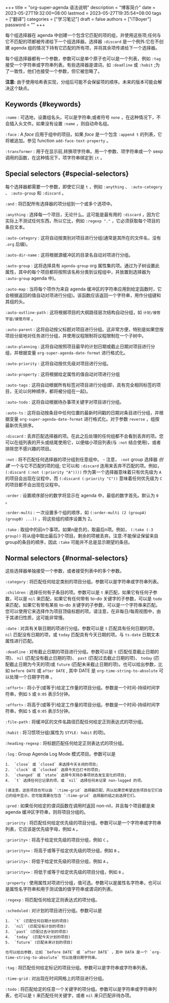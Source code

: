 +++
title = "org-super-agenda 语法说明"
description = "博客简介"
date = 2023-05-27T19:32:00+08:00
lastmod = 2023-05-27T19:35:54+08:00
tags = ["翻译"]
categories = ["学习笔记"]
draft = false
authors = ["iTBoyer"]
password = ""
+++

每个组选择器在 agenda 中创建一个包含它匹配的项的组，并使用这些项;任何与它不匹配的项都被传递给下一个组选择器。选择器 `:discard` 是一个例外:它在不创建 agenda 组的情况下持有它匹配的所有项，并将其余项传递给下一个选择器。 

每个组选择器都有一个参数，参数可以是单个原子也可以是一个列表，例如 `:tag` 接受一个字符串或字符串列表。有些选择器是谓词，如 `:deadline` 或 `:habit` ;为了一致性，他们也接受一个参数，但它被忽略了。 

**注意:** 由于使用哈希表实现，分组后可能不会保留项的顺序。未来的版本可能会解决这个缺点。 


## Keywords {#keywords}

`:name`
: 可选地，设置组名头。可以是字符串;或者符号 `none` ，在这种情况下，不会插入头文件。如果没有设置 `:name` ，则自动命名组。

`:face`
: A _face_ 应用于组中的项目。如果 _face_ 是一个包含 `:append t` 的列表，它将被追加。参见 function `add-face-text-property` 。

`:transformer`
: 用于在显示前,转换项字符串。用一个参数、项字符串或一个 sexp 调用的函数，在这种情况下，项字符串绑定到 `it` 。


## Special selectors {#special-selectors}

每个选择器都需要一个参数，即使它只是 `t` ，例如 `:anything` 、 `:auto-category` 、 `:auto-group` 和 `:discard` 。 

`:and`
: 将匹配所有选择器的项分组到一个或多个选项中。

`:anything`
: 选择每一个项目，无论什么。这可能是最有用的 `:discard` ，因为它实际上不测试任何东西，所以它比，例如 `:regexp "."` ，它必须获取每个项目的条目文本。

`:auto-category`
: 这将自动按类别对项目进行分组(通常是其所在的文件名，没有 `.org` 后缀)。

`:auto-dir-name`
: 这将根据源缓冲区的目录名自动对项进行分组。

`:auto-group`
: 这将选择具有 `agenda-group` org 属性集的项。通过为子树设置此属性，其中的每个项目都将按照该名称分类到议程组中，并放置到选择器为 `:auto-group` agenda 中)。

`:auto-map`
: 当将每个项作为来自 agenda 缓冲区的字符串应用到给定函数时，它会根据返回的值自动对项进行分组)。该函数应该返回一个字符串，用作分组键和其组的头。

`:auto-outline-path`
: 这将根据项目的大纲路径层次结构自动分组，如 `计划/接管宇宙/接管月球` 。

`:auto-parent`
: 这将自动按父标题对项目进行分组。这非常方便，特别是如果您按项目分层地对任务进行分组，并使用议程限制将议程限制在一个子树中。

`:auto-planning`
: 这将自动按照项目最早的计划日期或截止日期对项目进行分组，并根据变量 `org-super-agenda-date-format` 进行格式化。

`:auto-priority`
: 这将自动按优先级对项目进行分组。

`:auto-property`
: 这将根据给定属性的值自动对项进行分组

`:auto-tags`
: 这将自动根据所有标签对项目进行分组(即，具有完全相同标签的项目，无论以何种顺序，都将被分组在一起)。

`:auto-todo`
: 这将自动根据待办事项关键字对项目进行分组。

`:auto-ts`
: 这将自动按条目中任何位置的最新时间戳的日期对条目进行分组，并根据变量 `org-super-agenda-date-format` 进行格式化。对于参数 `reverse` ，组按最新优先排序。

`:discard`
: 丢弃匹配选择器的项。在此之后处理的任何组都不会看到丢弃的项。您可以在组列表的开头或结尾使用它，以便缩小项目列表(与 `:not` 结合使用)，或者排除您不感兴趣的项目。

`:not`
: 将不匹配任何选择器的项分组到任意组中。 
    -   注意， `:not` group 选择器 _创建_ 一个与它不匹配的项的组; 它可以和 `:discard` 连用来丢弃不匹配的项。例如， `(:discard (:not (:priority "A"))))` 作为第一个选择器意味着只有优先级为 `A` 的项目会出现在议程中，而 `(:discard (:priority "C"))` 意味着任何优先级为 `C` 的项目都不会出现在议程中。

`:order`
: 设置顺序部分的数字将显示在 agenda 中，最低的数字首先。默认为 `0` 。

`:order-multi`
: 一次设置多个组的顺序，如 `(:order-multi (2 (groupA) (groupB) ...))` ，将这些组的顺序设置为 2。

`:take`
: 取组中的前n个事项。如果n是负的，取最后n项。例如， `(:take (-3 group))` 将从组中取出最后3个项目。剩余的项被丢弃。注意:不能保证保留来自group的条目的顺序，因此 `:take` 可能并不总是显示期望的条目。


## Normal selectors {#normal-selectors}

这些选择器单独接受一个参数，或者接受列表中的多个参数。 

`:category`
: 将匹配任何给定类别的项目分组。参数可以是字符串或字符串列表。

`:children`
: 选择任何有子条目的项。参数可以是 `t` 来匹配，如果它有任何子参数，可以是 `nil` 来匹配，如果它有任何带有 to-do 关键字的子参数，可以是 `todo` 来匹配，如果它有带有某些 to-do 关键字的子参数，可以是一个字符串来匹配。您可以使用它来选择作为项目顶级标题的项。请注意，在非每日/每周视图中，由于其递归性质，这可能非常慢。

`:date`
: 对具有关联日期的项进行分组。参数可以是 `t` 匹配具有任何日期的项， `nil` 匹配没有日期的项，或 `today` 匹配具有今天日期的项。与 `ts-date` 日期文本属性进行匹配。

`:deadline`
: 对有截止日期的项目进行分组。参数可以是 `t` (匹配任意截止日期的项)、 `nil` (匹配没有截止日期的项)、 `past` (匹配过去截止日期的项)、 `today` (匹配截止日期为今天的项)或 `future` (匹配未来截止日期的项)。也可以给出参数，比如 `before DATE` 或 `after DATE` , 其中 DATE 是 `org-time-string-to-absolute` 可以处理一个日期字符串 。

`:effort<`
: 将小于(或等于)给定工作量的项目分组。参数是一个时间-持续时间字符串，例如 `5` 或 `0:05` 表示5分钟。

`:effort>`
: 将高于(或等于)给定工作量的项目分组。参数是一个时间-持续时间字符串，例如 `5` 或 `0:05` 表示5分钟。

`:file-path`
: 将缓冲区的文件名路径匹配任何给定正则表达式的项分组。

`:habit`
: 将习惯项分组(属性为 `STYLE: habit` 的项)。

`:heading-regexp`
: 将标题匹配任何给定正则表达式的项分组。

`:log`
: Group Agenda Log Mode 模式项目。参数可以是 
    
    1.  `close` 或 `closed` 来选择今天关闭的项目;
    2.  `clock` 或 `clocked` 选择今天已打卡的项目;
    3.  `changed` 或 `state` 选择今天待办事项状态发生变化的项目;
    4.  `t` 选择任何已记录的项，或 `nil` 选择任何未记录 non-logged 的项。
    
    (请注意，这些项目也可以由 `:time-grid` 选择器匹配，所以如果您希望这些项目在它们自己的组中显示，您可能需要在包含 `:time-grid` 选择器的组之前选择它们。

`:pred`
: 如果任何给定的谓词函数在调用时返回 non-nil，并且每个项目都是来 agenda 缓冲区字符串，则将项目分组的。

`:priority`
: 将匹配任何给定优先级的项目分组。参数可以是一个字符串或字符串列表，它应该是优先级字母，例如 `A` 。

`:priority>`
: 将高于给定优先级的项目分组，例如 `C` 。

`:priority>=`
: 将高于或等于给定优先级的项分组，例如 `B` 。

`:priority<`
: 将低于给定优先级的项目分组，例如 `A` 。

`:priority<=`
: 将低于或等于给定优先级的项目分组，例如 `B` 。

`:property`
: 使用属性对项进行分组，值可选。参数可以是属性名字符串，也可以是属性名字符串和用于测试值的值字符串或谓词的列表。

`:regexp`
: 将匹配任何给定正则表达式的项分组。

`:scheduled`
: 对计划的项目进行分组。参数可以是 
    
    1.  `t` (匹配任何日期计划的项目)
    2.  `nil` (匹配没有计划的项目)
    3.  `past` (匹配过去计划的项目)
    4.  `today` (匹配今天计划的项目)
    5.  `future` (匹配未来计划的项目)
    
    也可以给出参数，比如 `before DATE` 或 `after DATE` ，其中 DATA 是一个 `org-time-string-to-absolute` 可以处理日期字符串。

`:tag`
: 将匹配任何给定标记的项目分组。参数可以是字符串或字符串列表。

`:time-grid`
: 对出现在时间网格上的项目进行分组。

`:todo`
: 将匹配给定的任意一个关键字的项分组。参数可以是字符串或字符串列表，也可以是 `t` 来匹配任何关键字，或者 `nil` 来只匹配非待办项。

